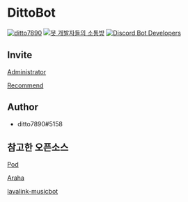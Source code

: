 # DittoBot

[![ditto7890](https://img.shields.io/badge/made%20by-ditto7890%235158-green?style=for-the-badge&logo=discord&logoColor=white)](https://discordapp.com)
[![봇 개발자들의 소통방](https://discordapp.com/api/guilds/663646979636723727/widget.png)](https://discordapp.com/invite/9snHeh)
[![Discord Bot Developers](https://discordapp.com/api/guilds/507166572624740353/widget.png)](https://discordapp.com/invite/ygqhBT)

## Invite

[Administrator](https://discordapp.com/oauth2/authorize?client_id=689817745562533891&permissions=8&scope=bot)

[Recommend](https://discordapp.com/oauth2/authorize?client_id=689817745562533891&permissions=37092416cope=bot)

## Author

* ditto7890#5158

## 참고한 오픈소스

[Pod](https://github.com/Pneuma714/Pod)

[Araha](https://github.com/TeamZenithy/Araha)

[lavalink-musicbot](https://github.com/AlvvxL/lavalink-musicbot)
